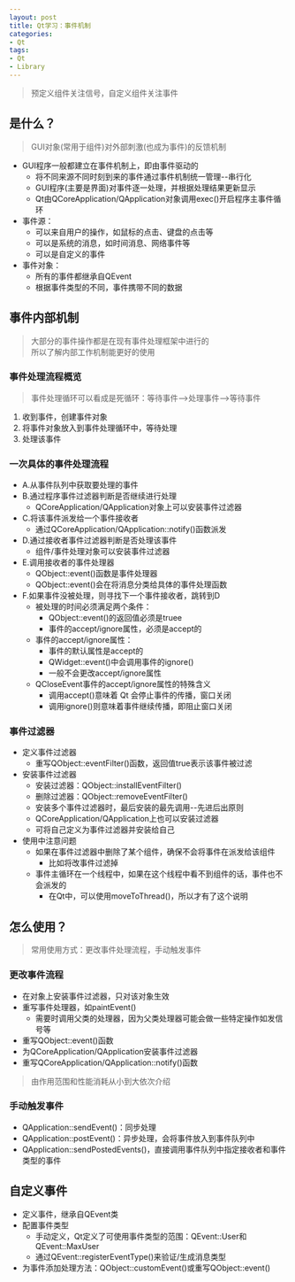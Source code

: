 ```yaml
---
layout: post
title: Qt学习：事件机制
categories:
- Qt
tags:
- Qt
- Library
---
```


> 预定义组件关注信号，自定义组件关注事件

## 是什么？
> GUI对象(常用于组件)对外部刺激(也成为事件)的反馈机制
  
- GUI程序一般都建立在事件机制上，即由事件驱动的
	- 将不同来源不同时刻到来的事件通过事件机制统一管理--串行化
	- GUI程序(主要是界面)对事件逐一处理，并根据处理结果更新显示
	- Qt由QCoreApplication/QApplication对象调用exec()开启程序主事件循环
- 事件源：
	- 可以来自用户的操作，如鼠标的点击、键盘的点击等
	- 可以是系统的消息，如时间消息、网络事件等
	- 可以是自定义的事件
- 事件对象：
	- 所有的事件都继承自QEvent
	- 根据事件类型的不同，事件携带不同的数据

## 事件内部机制
> 大部分的事件操作都是在现有事件处理框架中进行的  
> 所以了解内部工作机制能更好的使用

### 事件处理流程概览
> 事件处理循环可以看成是死循环：等待事件-->处理事件-->等待事件

1. 收到事件，创建事件对象
2. 将事件对象放入到事件处理循环中，等待处理
3. 处理该事件

### 一次具体的事件处理流程
- A.从事件队列中获取要处理的事件
- B.通过程序事件过滤器判断是否继续进行处理
	- QCoreApplication/QApplication对象上可以安装事件过滤器
- C.将该事件派发给一个事件接收者
	- 通过QCoreApplication/QApplication::notify()函数派发
- D.通过接收者事件过滤器判断是否处理该事件
	- 组件/事件处理对象可以安装事件过滤器
- E.调用接收者的事件处理器
	- QObject::event()函数是事件处理器
	- QObject::event()会在将消息分类给具体的事件处理函数
- F.如果事件没被处理，则寻找下一个事件接收者，跳转到D
	- 被处理的时间必须满足两个条件：
		- QObject::event()的返回值必须是truee
		- 事件的accept/ignore属性，必须是accept的
	- 事件的accept/ignore属性：
		- 事件的默认属性是accept的
		- QWidget::event()中会调用事件的ignore()
		- 一般不会更改accept/ignore属性
	- QCloseEvent事件的accept/ignore属性的特殊含义
		- 调用accept()意味着 Qt 会停止事件的传播，窗口关闭
		- 调用ignore()则意味着事件继续传播，即阻止窗口关闭

### 事件过滤器
- 定义事件过滤器
	- 重写QObject::eventFilter()函数，返回值true表示该事件被过滤
- 安装事件过滤器
	- 安装过滤器：QObject::installEventFilter()
	- 删除过滤器：QObject::removeEventFilter()
	- 安装多个事件过滤器时，最后安装的最先调用--先进后出原则
	- QCoreApplication/QApplication上也可以安装过滤器
	- 可将自己定义为事件过滤器并安装给自己
- 使用中注意问题
	- 如果在事件过滤器中删除了某个组件，确保不会将事件在派发给该组件
		- 比如将改事件过滤掉
	- 事件主循环在一个线程中，如果在这个线程中看不到组件的话，事件也不会派发的
		- 在Qt中，可以使用moveToThread()，所以才有了这个说明

## 怎么使用？
> 常用使用方式：更改事件处理流程，手动触发事件

### 更改事件流程
- 在对象上安装事件过滤器，只对该对象生效
- 重写事件处理器，如paintEvent()
	- 需要时调用父类的处理器，因为父类处理器可能会做一些特定操作如发信号等
- 重写QObject::event()函数
- 为QCoreApplication/QApplication安装事件过滤器
- 重写QCoreApplication/QApplication::notify()函数

> 由作用范围和性能消耗从小到大依次介绍

### 手动触发事件
- QApplication::sendEvent()：同步处理
- QApplication::postEvent()：异步处理，会将事件放入到事件队列中
- QApplication::sendPostedEvents()，直接调用事件队列中指定接收者和事件类型的事件

## 自定义事件
- 定义事件，继承自QEvent类
- 配置事件类型
	- 手动定义，Qt定义了可使用事件类型的范围：QEvent::User和QEvent::MaxUser
	- 通过QEvent::registerEventType()来验证/生成消息类型
- 为事件添加处理方法：QObject::customEvent()或重写QObject::event()